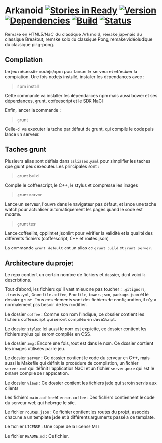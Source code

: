# Arkanoid [![Stories in Ready](https://badge.waffle.io/hunsdetroyes/arkanoid.png?label=ready&title=Ready)](https://waffle.io/hunsdetroyes/arkanoid) [![Version](https://badge.fury.io/gh/hunsdetroyes%2Farkanoid.png)](http://badge.fury.io/gh/hunsdetroyes%2Farkanoid) [![Dependencies](https://david-dm.org/hunsdetroyes/arkanoid.png?theme=shields.io)](https://david-dm.org/hunsdetroyes/arkanoid) [![Build](https://travis-ci.org/hunsdetroyes/arkanoid.png?branch=master)](https://travis-ci.org/hunsdetroyes/arkanoid) [![Status](http://statusbadge.herokuapp.com/http%3A%2F%2Farkanoid.herokuapp.com%2F)](http://arkanoid.herokuapp.com/)
Remake en HTML5/NaCl du classique Arkanoid, remake japonais du classique Breakout, remake solo du classique Pong, remake vidéoludique du classique ping-pong.

## Compilation
Le jeu nécessite nodejs/npm pour lancer le serveur et effectuer la compilation. Une fois nodejs installé, installer les dépendances avec :
> npm install

Cette commande va installer les dépendances npm mais aussi bower et ses dépendances, grunt, coffeescript et le SDK NaCl

Enfin, lancer la commande :
> grunt

Celle-ci va executer la tache par défaut de grunt, qui compile le code puis lance un serveur.

## Taches grunt

Plusieurs alias sont définis dans `asliases.yaml` pour simplifier les taches que grunt peux executer. Les principales sont :
> grunt build

Compile le coffeescript, le C++, le stylus et compresse les images
> grunt server

Lance un serveur, l'ouvre dans le navigateur pas défaut, et lance une tache watch pour actualiser automatiquement les pages quand le code est modifié.
> grunt test

Lance coffeelint, cpplint et jsonlint pour vérifier la validité et la qualité des différents fichiers (coffeescript, C++ et routes.json)

La commande `grunt default` est un alias de `grunt build` et `grunt server`.

## Architecture du projet

Le repo contient un certain nombre de fichiers et dossier, dont voici la descriptions.

Tout d'abord, les fichiers qu'il vaut mieux ne pas toucher : `.gitignore`, `.travis.yml`, `Gruntfile.coffee`, `Procfile`, `bower.json`, `package.json` et le dossier `grunt`. Tous ces elements sont des fichiers de configuration, il n'y a normalement pas besoin de les modifier.

Le dossier `coffee` : Comme son nom l'indique, ce dossier contient les fichiers coffeescript qui seront compilés en JavaScript.

Le dossier `styles`: Ici aussi le nom est explicite, ce dossier contient les fichiers stylus qui seront compilés en CSS.

Le dossier `img` : Encore une fois, tout est dans le nom. Ce dossier contient les images utilisées par le jeu.

Le dossier `server` : Ce dossier contient le code du serveur en C++, mais aussi le Makefile qui définit la procédure de compilation, un fichier `server.nmf` qui définit l'application NaCl et un fichier `server.pexe` qui est le binaire compilé de l'application.

Le dossier `views` : Ce dossier contient les fichiers jade qui serotn servis aux clients

Les fichiers `main.coffee` et `error.coffee` : Ces fichiers contiennent le code du serveur web qui heberge le site.

Le fichier `routes.json` : Ce fichier contient les routes du projet, associés chacune a un template jade et à différents arguments passé a ce template.

Le fichier `LICENSE` : Une copie de la license MIT

Le fichier `README.md` : Ce fichier.
